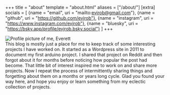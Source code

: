 +++
title = "about"
template = "about.html"
aliases = ["/about/"]
[extra]
socials = [
	{name = "email", uri = "mailto:evjrob@gmail.com"},
	{name = "github", uri = "https://github.com/evjrob"},
	{name = "instagram", uri = "https://www.instagram.com/evjrob"},
	{name = "bluesky", uri = "https://bsky.app/profile/evjrob.bsky.social"}
]
+++

<img class="col one-third-width right" src="/img/profile_2024.jpg" alt="Profile picture of me, Everett">

<br/>
This blog is mostly just a place for me to keep track of some interesting projects I have worked on. It started as a Wordpress site in 2011 to document my first arduino project. I shared that project on Reddit and then forgot about it for months before noticing how popular the post had become. That little bit of interest inspired me to work on and share more projects. Now I repeat the process of intermittently sharing things and forgetting about them on a months or years long cycle. Glad you found your way here, and hope you enjoy or learn something from my eclectic collection of projects.
